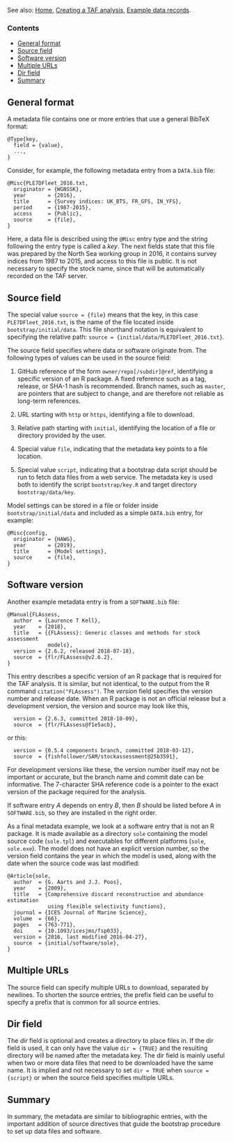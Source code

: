 See also:
[Home](Home),
[Creating a TAF analysis](Creating-a-TAF-analysis),
[Example data records](Example-data-records).

### Contents

- [General format](#General-format)
- [Source field](#Source-field)
- [Software version](#Software-version)
- [Multiple URLs](#Multiple-URLs)
- [Dir field](#Dir-field)
- [Summary](#Summary)

## General format

A metadata file contains one or more entries that use a general BibTeX format:

```
@Type{key,
  field = {value},
  ...,
}
```

Consider, for example, the following metadata entry from a `DATA.bib` file:

```
@Misc{PLE7DFleet_2016.txt,
  originator = {WGNSSK},
  year       = {2016},
  title      = {Survey indices: UK_BTS, FR_GFS, IN_YFS},
  period     = {1987-2015},
  access     = {Public},
  source     = {file},
}
```

Here, a data file is described using the `@Misc` entry type and the string
following the entry type is called a *key*. The next fields state that this file
was prepared by the North Sea working group in 2016, it contains survey indices
from 1987 to 2015, and access to this file is public. It is not necessary to
specify the stock name, since that will be automatically recorded on the TAF
server.

## Source field

The special value `source = {file}` means that the key, in this case
`PLE7DFleet_2016.txt`, is the name of the file located inside
`bootstrap/initial/data`. This file shorthand notation is equivalent to
specifying the relative path: `source = {initial/data/PLE7DFleet_2016.txt}`.

The source field specifies where data or software originate from. The following
types of values can be used in the source field:

1. GitHub reference of the form `owner/repo[/subdir]@ref`, identifying a
   specific version of an R package. A fixed reference such as a tag, release,
   or SHA-1 hash is recommended. Branch names, such as `master`, are pointers
   that are subject to change, and are therefore not reliable as long-term
   references.

2. URL starting with `http` or `https`, identifying a file to download.

3. Relative path starting with `initial`, identifying the location of a file or
   directory provided by the user.

4. Special value `file`, indicating that the metadata key points to a file
   location.

5. Special value `script`, indicating that a bootstrap data script should be run
   to fetch data files from a web service. The metadata key is used both to
   identify the script `bootstrap/key.R` and target directory
   `bootstrap/data/key`.

Model settings can be stored in a file or folder inside `bootstrap/initial/data`
and included as a simple `DATA.bib` entry, for example:

```
@Misc{config,
  originator = {HAWG},
  year       = {2019},
  title      = {Model settings},
  source     = {file},
}
```

## Software version

Another example metadata entry is from a `SOFTWARE.bib` file:

```
@Manual{FLAssess,
  author  = {Laurence T Kell},
  year    = {2018},
  title   = {{FLAssess}: Generic classes and methods for stock assessment
             models},
  version = {2.6.2, released 2018-07-18},
  source  = {flr/FLAssess@v2.6.2},
}
```

This entry describes a specific version of an R package that is required for the
TAF analysis. It is similar, but not identical, to the output from the R command
`citation("FLAssess")`. The *version* field specifies the version number and
release date. When an R package is not an official release but a development
version, the version and source may look like this,

```
  version = {2.6.3, committed 2018-10-09},
  source  = {flr/FLAssess@f1e5acb},
```

or this:

```
  version = {0.5.4 components branch, committed 2018-03-12},
  source  = {fishfollower/SAM/stockassessment@25b3591},
```

For development versions like these, the version number itself may not be
important or accurate, but the branch name and commit date can be informative.
The 7-character SHA reference code is a pointer to the exact version of the
package required for the analysis.

If software entry *A* depends on entry *B*, then *B* should be listed before *A*
in `SOFTWARE.bib`, so they are installed in the right order.

As a final metadata example, we look at a software entry that is not an R
package. It is made available as a directory `sole` containing the model source
code (`sole.tpl`) and executables for different platforms (`sole`, `sole.exe`).
The model does not have an explicit version number, so the version field
contains the year in which the model is used, along with the date when the
source code was last modified:

```
@Article{sole,
  author  = {G. Aarts and J.J. Poos},
  year    = {2009},
  title   = {Comprehensive discard reconstruction and abundance estimation
             using flexible selectivity functions},
  journal = {ICES Journal of Marine Science},
  volume  = {66},
  pages   = {763-771},
  doi     = {10.1093/icesjms/fsp033},
  version = {2016, last modified 2016-04-27},
  source  = {initial/software/sole},
}
```

## Multiple URLs

The source field can specify multiple URLs to download, separated by newlines.
To shorten the source entries, the prefix field can be useful to specify a
prefix that is common for all source entries.

## Dir field

The *dir* field is optional and creates a directory to place files in. If the
dir field is used, it can only have the value `dir = {TRUE}` and the resulting
directory will be named after the metadata key. The dir field is mainly useful
when two or more data files that need to be downloaded have the same name. It is
implied and not necessary to set `dir = TRUE` when `source = {script}` or when
the source field specifies multiple URLs.

## Summary

In summary, the metadata are similar to bibliographic entries, with the
important addition of source directives that guide the bootstrap procedure to
set up data files and software.
